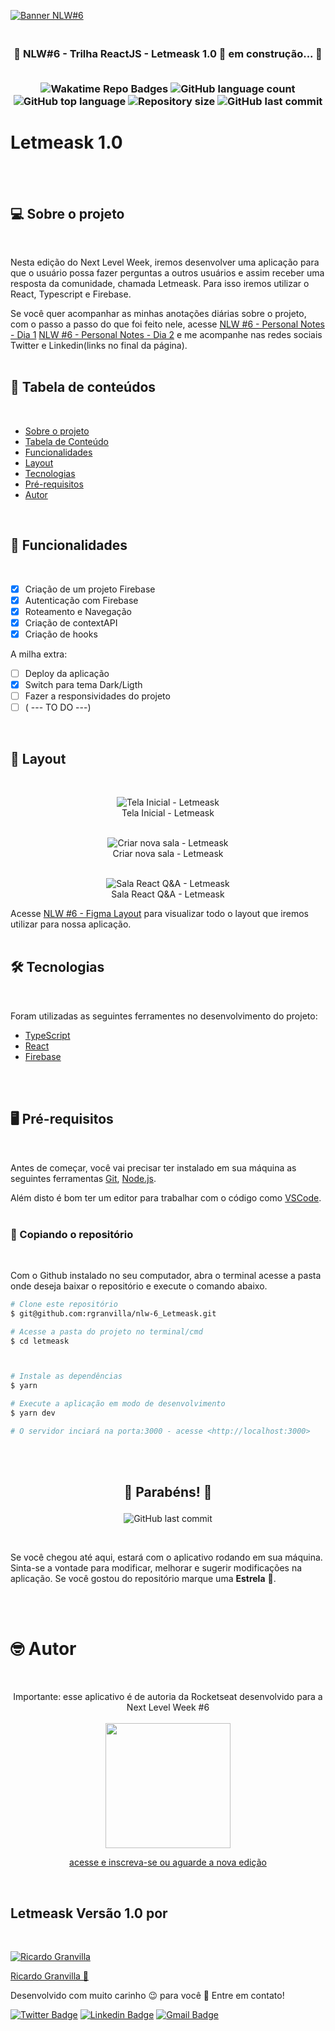[![Banner NLW#6](./assets/nlw6.png)](https://home.devtrails.com.br/)

<h3 align="center">
<br>
🚧 NLW#6 - Trilha ReactJS - Letmeask 1.0 🚀 em construção... 🚧
<br>
<br>

<p align="center">

  <img alt="Wakatime Repo Badges" src="https://wakatime.com/badge/github/rgranvilla/nlw-6_Letmeask.svg">

  <img alt="GitHub language count" src="https://img.shields.io/github/languages/count/rgranvilla/nlw-6_Letmeask">
  
  <img alt="GitHub top language" src="https://img.shields.io/github/languages/top/rgranvilla/nlw-6_letmeask">

  <img alt="Repository size" src="https://img.shields.io/github/repo-size/rgranvilla/nlw-6_letmeask">

  <img alt="GitHub last commit" src="https://img.shields.io/github/last-commit/rgranvilla/nlw-6_letmeask">

</p>
</h3>

# Letmeask 1.0

<br>
<br>

## 💻 **Sobre o projeto**

<br>

Nesta edição do Next Level Week, iremos desenvolver uma aplicação para que o usuário possa fazer perguntas a outros usuários e assim receber uma resposta da comunidade, chamada Letmeask.
Para isso iremos utilizar o React, Typescript e Firebase.

Se você quer acompanhar as minhas anotações diárias sobre o projeto, com o passo
a passo do que foi feito nele, acesse
[NLW #6 - Personal Notes - Dia 1](https://www.notion.so/Next-Level-Week-6-1-Dia-f7fd9085808c46ee8dba7d9352e522d1)
[NLW #6 - Personal Notes - Dia 2](https://www.notion.so/Next-Level-Week-6-2-Dia-7530502a78614f08abf0a9c8310a10c9)
e me acompanhe nas redes sociais Twitter e Linkedin(links no final da página).
<br> <br>

## 📖 **Tabela de conteúdos**

<br>

- [Sobre o projeto](#-sobre-o-projeto)
- [Tabela de Conteúdo](#-tabela-de-conteúdos)
- [Funcionalidades](#-funcionalidades)
- [Layout](#-layout)
- [Tecnologias](#-tecnologias)
- [Pré-requisitos](#-pré-requisitos)
- [Autor](#-autor)

<br>

## 🔩 **Funcionalidades**

<br>

- [x] Criação de um projeto Firebase
- [x] Autenticação com Firebase
- [x] Roteamento e Navegação
- [x] Criação de contextAPI
- [x] Criação de hooks

A milha extra:

- [ ] Deploy da aplicação
- [x] Switch para tema Dark/Ligth
- [ ] Fazer a responsividades do projeto
- [ ] ( --- TO DO ---)

<br>

## 🎨 **Layout**

<br>

<p align="center">
  <img alt="Tela Inicial - Letmeask" src="./assets/pagina-inicial.png">
  
  <br>
  Tela Inicial - Letmeask
  <br>
  <br>
</p>
<p align="center">
  <img alt="Criar nova sala - Letmeask" src="./assets/criar-sala-nova.png">
  
  <br>
  Criar nova sala - Letmeask
  <br>
  <br>
</p>
<p align="center">
  <img alt="Sala React Q&A - Letmeask" src="./assets/responder-pergunta.png">
  
  <br>
  Sala React Q&A - Letmeask
</p>

Acesse [NLW #6 - Figma Layout](<https://www.figma.com/file/prItZM7WRDQNAOPwDxKujP/Letmeask-(Copy)?node-id=45%3A3279>) para visualizar todo o layout que iremos utilizar para nossa aplicação.
<br>
<br>

## 🛠 Tecnologias

<br>

Foram utilizadas as seguintes ferramentes no desenvolvimento do projeto:

- [TypeScript](https://www.typescriptlang.org/)
- [React](https://pt-br.reactjs.org/)
- [Firebase](https://firebase.google.com/)

<br>
<br>

## 🖥 Pré-requisitos

<br>

Antes de começar, você vai precisar ter instalado em sua máquina as seguintes
ferramentas [Git](https://git-scm.com), [Node.js](https://nodejs.org/en/).

Além disto é bom ter um editor para trabalhar com o código como
[VSCode](https://code.visualstudio.com/). <br> <br>

### 💽 Copiando o repositório

<br>

Com o Github instalado no seu computador, abra o terminal acesse a pasta onde
deseja baixar o repositório e execute o comando abaixo.

```bash
# Clone este repositório
$ git@github.com:rgranvilla/nlw-6_Letmeask.git

# Acesse a pasta do projeto no terminal/cmd
$ cd letmeask



# Instale as dependências
$ yarn

# Execute a aplicação em modo de desenvolvimento
$ yarn dev

# O servidor inciará na porta:3000 - acesse <http://localhost:3000>
```

<br>
<br>

<h2 align="center">

🎉 Parabéns! 🎉

</h1>

<p align="center">

<img alt="GitHub last commit" src="https://img.shields.io/github/stars/rgranvilla/nlw-6_letmeask">
</P>
<br>

Se você chegou até aqui, estará com o aplicativo rodando em sua máquina.
Sinta-se a vontade para modificar, melhorar e sugerir modificações na aplicação.
Se você gostou do repositório marque uma **Estrela** 🌟.

<br>
<br>

# 🤓 Autor

<br>
<p align="center">
Importante: esse aplicativo é de autoria da Rocketseat desenvolvido para a Next Level Week #6
<br>
<br>

<a href="https://nextlevelweek.com/">

<img src="./assets/inscricoes.png" style="height: 200px"/>

<p align="center">
acesse e inscreva-se ou aguarde a nova edição
</p>
</a>
<br>
</p>

## Letmeask Versão 1.0 por

<br>

[![Ricardo Granvilla](./assets/author.png)](https://github.com/rgranvilla)

<a href="https://github.com/rgranvilla">Ricardo Granvilla 🚀</a>

Desenvolvido com muito carinho 😉 para você 👋 Entre em contato! <br>

[![Twitter Badge](https://img.shields.io/badge/-@rgranvilla-1ca0f1?style=flat-square&labelColor=1ca0f1&logo=twitter&logoColor=white&link=https://twitter.com/rgranvilla)](https://twitter.com/rgranvilla)
[![Linkedin Badge](https://img.shields.io/badge/-Ricardo-blue?style=flat-square&logo=Linkedin&logoColor=white&link=https://www.linkedin.com/in/rgranvilla/)](https://www.linkedin.com/in/rgranvilla/)
[![Gmail Badge](https://img.shields.io/badge/-rgranvilla@gmail.com-c14438?style=flat-square&logo=Gmail&logoColor=white&link=mailto:rgranvilla@gmail.com)](mailto:rgranvilla@gmail.com)

<br>
<br>
